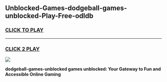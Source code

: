 
## Unblocked-Games-dodgeball-games-unblocked-Play-Free-odldb
<h3>
<a href="https://premium76.site?title=dodgeball-games-unblocked&ref=15A">CLICK TO PLAY</a></h3>
<hr>

<h3>
<a href="https://premium76.site?title=dodgeball-games-unblocked&ref=15A">CLICK 2 PLAY</a>
  
</h3>

<a href="https://premium76.site?title=dodgeball-games-unblocked&ref=15A"><img src="https://clearcache.store/games.png"></a>


**dodgeball-games-unblocked games unblocked: Your Gateway to Fun and Accessible Online Gaming**
